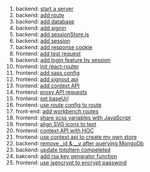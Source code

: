 1. backend: [start a server](https://github.com/wuzhenquan/thing/commit/a87090841290fa8b78f94896545d69d830bc470f)
2. backend: [add route](https://github.com/wuzhenquan/thing/commit/8c18ed29976e6c8649a05a1c114f5cc740be9bce)
3. backend: [add database](https://github.com/wuzhenquan/thing/commit/053c96c4b9715b94bbeff2a8c23e25d80b6ad24f)
4. backend: [add signin](https://github.com/wuzhenquan/thing/commit/1ab04be6eec0cd4c9d7150115c163287614d38dd)
5. backend: [add sessionStore.js](https://github.com/wuzhenquan/thing/commit/b31d806a6a0e7442d3791b8a2981ef12d3665909)
6. backend: [add session](https://github.com/wuzhenquan/thing/commit/1d864a0c7f2649e7abaeb9f7d4f213b5aa5502fb)
7. backend: [add response cookie](https://github.com/wuzhenquan/thing/commit/cfe9d9cbe07dedccbbbdb37c3fc00b7207974fc1)
8. frontend: [add test request](https://github.com/wuzhenquan/thing/commit/5054b900f6d5e1920fde08901ee91576e3c3b90d)
9. backend: [add login feature by session](https://github.com/wuzhenquan/thing/commit/5db0377be6a58e1925fbcc2c9c5db937913f02ee)
10. frontend: [init react-router](https://github.com/wuzhenquan/thing/commit/98094df86846edb8bbfe8b20473598adebb08ba1)
11. frontend: [add sass config](https://github.com/wuzhenquan/thing/commit/ea15c2f07eb18cfd1aefe92d03c4878f6b2bf729)
12. frontend: [add signout api](https://github.com/wuzhenquan/thing/commit/548aa024d58fe95fed78b2858ef7cb7ecb49cd93)
13. frontend: [add context API](https://github.com/wuzhenquan/thing/commit/8a1fe5410aeecefee0d81f68d79b9c9331ffc6f1)
14. frontend: [proxy API requests](https://github.com/wuzhenquan/thing/commit/ae54814ff3f261cb38c99f2b1ffe2bba7c1fee0e)
15. frontend: [set baseUrl](https://github.com/wuzhenquan/thing/commit/66809d8de8277fb3c491f4e47fa5a64b1949f329)
16. frontend: [use route config to route](https://github.com/wuzhenquan/thing/commit/273e87c82aa3c805d6cfeb48fc4e9f9e98d26a25)
17. front-end: [add workbench routes](https://github.com/wuzhenquan/thing/commit/cae33dcc74eb2c3a38f6efff4f8fd0d8e2f1762e)
18. frontend: [share scss variables with JavaScript](https://github.com/wuzhenquan/thing/commit/e7510d358b3a9efd50c9abeb02bfca52e317ce6b)
19. frontend: [align SVG icons to text](https://github.com/wuzhenquan/thing/commit/18f10a10f5033b00a0e234f53168e40ec8af3446)
20. frontend: [context API with HOC](https://github.com/wuzhenquan/thing/commit/7c5f783f4402c154edfb5ebf1986680a6983f0ed)
21. frontend: [use context api to create my own store](https://github.com/wuzhenquan/thing/commit/9d5c60daf16df2c6e583c40793b36cce428c0329)
22. backend: [remove _id & __v after querying MongoDb](https://github.com/wuzhenquan/thing/commit/1537047075a4cc0b1c947e8e30837bf568924e5f)
23. backend: [update totoItem compeleted](https://github.com/wuzhenquan/thing/commit/649733b224e10ce8c62314d60b88e4412dd5d2df)
24. bakcend: [add rsa key gengrator function](https://github.com/wuzhenquan/thing/commit/eac5ba96cb0b3aa82040e2a8df4b68724cb7ecaf) 
25. frontend: [use jsencrypt to encrypt password](https://github.com/wuzhenquan/thing/commit/1702fdafb01db20177f0ab418efca3e3e3fe8625) 